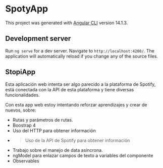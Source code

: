 # SpotyApp

This project was generated with [Angular CLI](https://github.com/angular/angular-cli) version 14.1.3.

## Development server

Run `ng serve` for a dev server. Navigate to `http://localhost:4200/`. The application will automatically reload if you change any of the source files.

## StopiApp

Esta aplicación web intenta ser algo parecido a la plataforma de Spotify, está conectada con la API de esta plataforma y tiene diversas funcionalidades.

Con esta app web estoy intentando reforzar aprendizajes y crear de nuevos, sobre:

- Rutas y parámetros de rutas.
- Boostrap 4
- Uso del HTTP para obtener información
- >Uso de la API de Spotify para obtener información
- Trabajo sobre el manejo de data asíncrona.
- ngModel para enlazar campos de texto a variables del componente
- Observables


